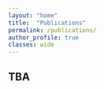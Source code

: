 ```yaml
---
layout: "home"
title:  "Publications"
permalink: /publications/
author_profile: true
classes: wide
---
```


## TBA
